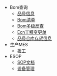 <!--
 * @Author: max
 * @Date: 2022-03-30 09:24:39
 * @LastEditTime: 2022-03-30 17:36:47
 * @LastEditors: max
 * @Description: 
 * @FilePath: /up-admin/docs/_sidebar.md
-->
- Bom查询
  - [品号信息]()
  - [Bom清单]()
  - [Bom多级反查]()
  - [Ecn工程变更单]()
  - [品号仓库存货信息]()
- 生产MES
  - [报工](mes/production.md)
- ESOP
  - [SOP文档](esop/docs.md)
  - [设备管理](esop/device.md)